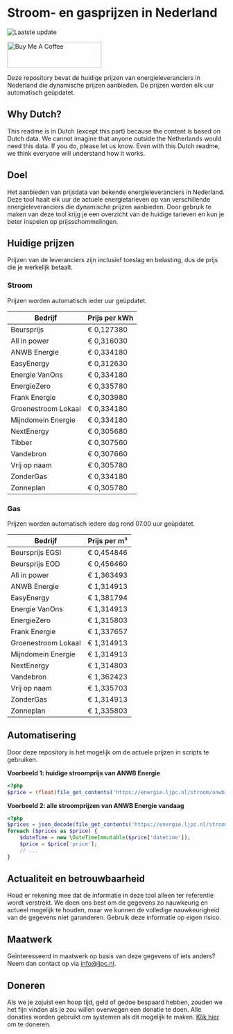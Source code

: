 # Stroom- en gasprijzen in Nederland

![Laatste update](https://img.shields.io/badge/laatste%20update-2024--11--21%2010%3A00%20CET-brightgreen)

<a href="https://www.buymeacoffee.com/Lars-" target="_blank"><img src="https://cdn.buymeacoffee.com/buttons/v2/default-orange.png" alt="Buy Me A Coffee" height="60" style="height: 60px !important;width: 217px !important;" ></a>

Deze repository bevat de huidige prijzen van energieleveranciers in Nederland die dynamische prijzen aanbieden. De prijzen worden elk uur automatisch geüpdatet.

## Why Dutch?

This readme is in Dutch (except this part) because the content is based on Dutch data. We cannot imagine that anyone outside the Netherlands would need this data. If you do, please let us know. Even with this Dutch readme, we think
everyone will understand how it works.

## Doel

Het aanbieden van prijsdata van bekende energieleveranciers in Nederland. Deze tool haalt elk uur de actuele energietarieven op van verschillende energieleveranciers die dynamische prijzen aanbieden. Door gebruik te maken van deze tool
krijg je een overzicht van de huidige tarieven en kun je beter inspelen op prijsschommelingen.

## Huidige prijzen

Prijzen van de leveranciers zijn inclusief toeslag en belasting, dus de prijs die je werkelijk betaalt.

### Stroom

Prijzen worden automatisch ieder uur geüpdatet.

 Bedrijf | Prijs per kWh 
---------|---------------
Beursprijs | € 0,127380
All in power | € 0,316030
ANWB Energie | € 0,334180
EasyEnergy | € 0,312630
Energie VanOns | € 0,334180
EnergieZero | € 0,335780
Frank Energie | € 0,303980
Groenestroom Lokaal | € 0,334180
Mijndomein Energie | € 0,334180
NextEnergy | € 0,305680
Tibber | € 0,307560
Vandebron | € 0,307660
Vrij op naam | € 0,305780
ZonderGas | € 0,334180
Zonneplan | € 0,305780


### Gas

Prijzen worden automatisch iedere dag rond 07.00 uur geüpdatet.

 Bedrijf | Prijs per m³ 
---------|--------------
Beursprijs EGSI | € 0,454846
Beursprijs EOD | € 0,456460
All in power | € 1,363493
ANWB Energie | € 1,314913
EasyEnergy | € 1,381794
Energie VanOns | € 1,314913
EnergieZero | € 1,315803
Frank Energie | € 1,337657
Groenestroom Lokaal | € 1,314913
Mijndomein Energie | € 1,314913
NextEnergy | € 1,314803
Vandebron | € 1,362423
Vrij op naam | € 1,335703
ZonderGas | € 1,314913
Zonneplan | € 1,335803


## Automatisering

Door deze repository is het mogelijk om de actuele prijzen in scripts te gebruiken.

**Voorbeeld 1: huidige stroomprijs van ANWB Energie**

```php
<?php
$price = (float)file_get_contents('https://energie.ljpc.nl/stroom/anwb-energie-nu.txt');

```

**Voorbeeld 2: alle stroomprijzen van ANWB Energie vandaag**

```php
<?php
$prices = json_decode(file_get_contents('https://energie.ljpc.nl/stroom/all-in-power-vandaag.json'),true);
foreach ($prices as $price) {
    $dateTime = new \DateTimeImmutable($price['datetime']);
    $price = $price['price'];
    // ...
}
```

## Actualiteit en betrouwbaarheid

Houd er rekening mee dat de informatie in deze tool alleen ter referentie wordt verstrekt. We doen ons best om de gegevens zo nauwkeurig en actueel mogelijk te houden, maar we kunnen de volledige nauwkeurigheid van de gegevens niet
garanderen. Gebruik deze informatie op eigen risico.

## Maatwerk

Geïnteresseerd in maatwerk op basis van deze gegevens of iets anders? Neem dan contact op
via [info@ljpc.nl](mailto:info@ljpc.nl?subject=Energie%20prijzen).

## Doneren

Als we je zojuist een hoop tijd, geld of gedoe bespaard hebben, zouden we het fijn vinden als je zou willen overwegen een
donatie te doen. Alle donaties worden gebruikt om systemen als dit mogelijk te
maken. [Klik hier](https://www.buymeacoffee.com/Lars-) om te doneren.
